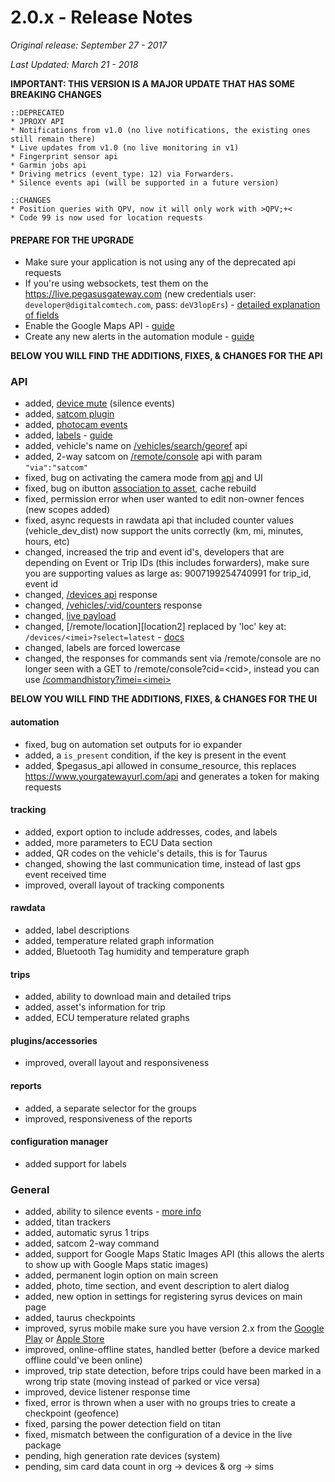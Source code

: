 # 2.0.x - Release Notes
*Original release: September 27 - 2017*

*Last Updated: March 21 - 2018*

**IMPORTANT: THIS VERSION IS A MAJOR UPDATE THAT HAS SOME BREAKING CHANGES**

```
::DEPRECATED
* JPROXY API
* Notifications from v1.0 (no live notifications, the existing ones still remain there)
* Live updates from v1.0 (no live monitoring in v1)
* Fingerprint sensor api
* Garmin jobs api
* Driving metrics (event_type: 12) via Forwarders.
* Silence events api (will be supported in a future version)

::CHANGES
* Position queries with QPV, now it will only work with >QPV;+<
* Code 99 is now used for location requests

```


#### PREPARE FOR THE UPGRADE
* Make sure your application is not using any of the deprecated api requests
* If you're using websockets, test them on the https://live.pegasusgateway.com (new credentials user: `developer@digitalcomtech.com`, pass: `deV3lopErs`) - [detailed explanation of fields](https://docs.pegasusgateway.com/#detailed-payload-description)
* Enable the Google Maps API - [guide](https://docs.google.com/document/d/18YW6txo0zMe5CtXA5ZbJL9646kTSUzG6Ql4PYFRqxlA/edit#heading=h.wpt5knpp4c6x)
* Create any new alerts in the automation module - [guide](https://drive.google.com/open?id=1tnYm8dZjizPcl_5bay2HhJ9uvqAKtvVlk_WyWLkTbAY)


**BELOW YOU WILL FIND THE ADDITIONS, FIXES, & CHANGES FOR THE API**

### API
* added, [device mute](https://pegasus1.pegasusgateway.com/api/docs/#api-DeviceMute) (silence events)
* added, [satcom plugin](https://pegasus1.pegasusgateway.com/api/docs/#api-Plugins-GetSatcom)
* added, [photocam events](https://pegasus1.pegasusgateway.com/api/docs/#api-Plugins-PhotocamPostEvent)
* added, [labels](https://pegasus1.pegasusgateway.com/api/docs/#api-Labels) - [guide](https://support.digitalcomtech.com/working-with-labels-trabajando-con-labels/)
* added, vehicle's name on [/vehicles/search/georef](https://pegasus1.pegasusgateway.com/api/docs/#api-Search-SearchVehicles) api
* added, 2-way satcom on [/remote/console](https://pegasus1.pegasusgateway.com/api/docs/#api-remote_Legacy-RemoteConsoleCmd) api with param `"via":"satcom"`
* fixed, bug on activating the camera mode from [api](https://pegasus1.pegasusgateway.com/api/docs/#api-Plugins-PhotocamStateActivate) and UI
* fixed, bug on ibutton [association to asset](https://pegasus1.pegasusgateway.com/api/docs/#api-iButtons-UpdateIbutton), cache rebuild
* fixed, permission error when user wanted to edit non-owner fences (new scopes added)
* fixed, async requests in rawdata api that included counter values (vehicle_dev_dist) now support the units correctly (km, mi, minutes, hours, etc)
* changed, increased the trip and event id's, developers that are depending on Event or Trip IDs (this includes forwarders), make sure you are supporting values as large as: 9007199254740991 for trip_id, event id
* changed, [/devices api](https://pegasus1.pegasusgateway.com/api/docs/#api-Devices-GetDevice) response
* changed, [/vehicles/:vid/counters](https://docs.pegasusgateway.com/#vehicle-counters) response
* changed, [live payload](https://docs.pegasusgateway.com/#detailed-payload-description)
* changed, [/remote/location][location2] replaced by 'loc' key at: `/devices/<imei>?select=latest`  - [docs](https://pegasus1.pegasusgateway.com/api/docs/#api-remote_Legacy-RemoteLocationLast)
* changed, labels are forced lowercase
* changed, the responses for commands sent via /remote/console are no longer seen with a GET to /remote/console?cid=&lt;cid&gt;, instead you can use [/commandhistory?imei=&lt;imei&gt;](https://pegasus1.pegasusgateway.com/api/docs/#api-remote_Legacy-RemoteCommandHistory)


**BELOW YOU WILL FIND THE ADDITIONS, FIXES, & CHANGES FOR THE UI**

#### automation
* fixed, bug on automation set outputs for io expander
* added, a `is_present` condition, if the key is present in the event
* added, $pegasus_api allowed in consume_resource, this replaces https://www.yourgatewayurl.com/api and generates a token for making requests

#### tracking
* added, export option to include addresses, codes, and labels
* added, more parameters to ECU Data section
* added, QR codes on the vehicle's details, this is for Taurus
* changed, showing the last communication time, instead of last gps event received time
* improved, overall layout of tracking components

#### rawdata
* added, label descriptions 
* added, temperature related graph information
* added, Bluetooth Tag humidity and temperature graph 

#### trips
* added, ability to download main and detailed trips
* added, asset's information for trip
* added, ECU temperature related graphs

#### plugins/accessories 
* improved, overall layout and responsiveness

#### reports
* added, a separate selector for the groups
* improved, responsiveness of the reports 

#### configuration manager
* added support for labels

### General
* added, ability to silence events - [more info](https://docs.pegasusgateway.com/#device-mute)
* added, titan trackers
* added, automatic syrus 1 trips
* added, satcom 2-way command
* added, support for Google Maps Static Images API (this allows the alerts to show up with Google Maps static images)
* added, permanent login option on main screen
* added, photo, time section, and event description to alert dialog
* added, new option in settings for registering syrus devices on main page
* added, taurus checkpoints
* improved, syrus mobile make sure you have version 2.x from the [Google Play](https://play.google.com/store/apps/details?id=com.syrus.app) or [Apple Store](https://itunes.apple.com/us/app/syrus-mobile/id910791550?ls=1&mt=8)
* improved, online-offline states, handled better (before a device marked offline could've been online)
* improved, trip state detection, before trips could have been marked in a wrong trip state (moving instead of parked or vice versa)
* improved, device listener response time
* fixed, error is thrown when a user with no groups tries to create a checkpoint (geofence)
* fixed, parsing the power detection field on titan
* fixed, mismatch between the configuration of a device in the live package
* pending, high generation rate devices (system)
* pending, sim card data count in org -> devices & org -> sims
